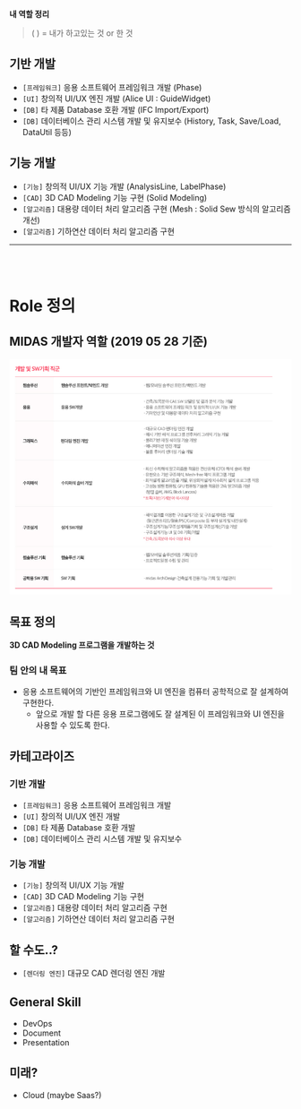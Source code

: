 
**내 역할 정리**

>  ( ) = 내가 하고있는 것 or 한 것

## 기반 개발
* `[프레임워크]` 응용 소프트웨어 프레임워크 개발 (Phase)
* `[UI]` 창의적 UI/UX 엔진 개발 (Alice UI : GuideWidget)
* `[DB]` 타 제품 Database 호환 개발 (IFC Import/Export)
* `[DB]` 데이터베이스 관리 시스템 개발 및 유지보수 (History, Task, Save/Load, DataUtil 등등)

## 기능 개발
* `[기능]` 창의적 UI/UX 기능 개발 (AnalysisLine, LabelPhase)
* `[CAD]` 3D CAD Modeling 기능 구현 (Solid Modeling)
* `[알고리즘]` 대용량 데이터 처리 알고리즘 구현 (Mesh : Solid Sew 방식의 알고리즘 개선)
* `[알고리즘]` 기하연산 데이터 처리 알고리즘 구현



<hr/>
<br/><br/>

# Role 정의
## MIDAS 개발자 역할 (2019 05 28 기준)
![Dev Role](/media/2019/2019_05_28_dev_role.png)

## 목표 정의
**3D CAD Modeling 프로그램을 개발하는 것**

### 팀 안의 내 목표
* 응용 소프트웨어의 기반인 프레임워크와 UI 엔진을 컴퓨터 공학적으로 잘 설계하여 구현한다.
  * 앞으로 개발 할 다른 응용 프로그램에도 잘 설계된 이 프레임워크와 UI 엔진을 사용할 수 있도록 한다.

## 카테고라이즈
### 기반 개발
* `[프레임워크]` 응용 소프트웨어 프레임워크 개발
* `[UI]` 창의적 UI/UX 엔진 개발
* `[DB]` 타 제품 Database 호환 개발
* `[DB]` 데이터베이스 관리 시스템 개발 및 유지보수

### 기능 개발
* `[기능]` 창의적 UI/UX 기능 개발
* `[CAD]` 3D CAD Modeling 기능 구현
* `[알고리즘]` 대용량 데이터 처리 알고리즘 구현
* `[알고리즘]` 기하연산 데이터 처리 알고리즘 구현

## 할 수도..?
* `[렌더링 엔진]` 대규모 CAD 렌더링 엔진 개발

## General Skill
* DevOps
* Document
* Presentation

## 미래?
* Cloud (maybe Saas?)



